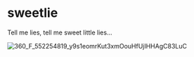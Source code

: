 # sweetlie
Tell me lies, tell me sweet little lies...

![360_F_552254819_y9s1eomrKut3xmOouHfUjIHHAgC83LuC](https://github.com/aminwoo/sweetlie/assets/124148472/b7a15012-fa0f-4c64-88b1-1d212b75c4a9)
